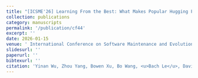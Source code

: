 ```yaml
---
title: "[ICSME'26] Learning From the Best: What Makes Popular Hugging Face Models? A Registered Report"
collection: publications
category: manuscripts
permalink: '/publication/cf44'
excerpt: ''
date: 2026-01-15
venue: ' International Conference on Software Maintenance and Evolution (ICSME)'
slidesurl: ''
paperurl: ''
bibtexurl: ''
citation: 'Yinan Wu, Zhou Yang, Bowen Xu, Bo Wang, <u>Bach Le</u>, David Lo'
---
```

